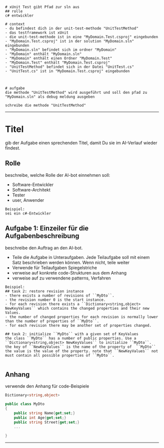 ```
# xUnit Test gibt Pfad zur sln aus
## rolle
c# entwickler

# context
- du befindest dich in der unit-test-methode "UnitTestMethod"
- das testframework ist xUnit
- die unit-test-methode ist in eine "MyDomain.Test.csproj" eingebunden 
- "MyDomain.Test.csproj" ist in der solution "MyDomain.sln" eingebunden
- "MyDomain.sln" befindet sich im ordner "MyDomain"  
- "MyDomain" enthält "MyDomain.sln" 
- "MyDomain" enthält einen Ordner "MyDomain.Test" 
- "MyDomain.Test" enthält "MyDomain.Test.csproj"
- "UnitTestMethod" befindet sich in der Datei "UnitTest.cs"
- "UnitTest.cs" ist in "MyDomain.Test.csproj" eingebunden



# aufgabe
die methode "UnitTestMethod" wird ausgeführt und soll den pfad zu "MyDomain.sln" als debug meldung ausgeben

schreibe die methode "UnitTestMethod"
```

---

# Titel
gib der Aufgabe einen sprechenden Titel, damit Du sie im AI-Verlauf wieder findest.

##	Rolle
beschreibe, welche Rolle der AI-bot einnehmen soll:
- Software-Entwickler
- Software-Architekt
- Tester
- user, Anwender

```
Beispiel:
sei ein c#-Entwickler
```

## Aufgabe 1: Einzeiler für die Aufgabenbeschreibung
beschreibe den Auftrag an den AI-bot. 
- Teile die Aufgabe in Unteraufgaben. Jede Teilaufgabe soll mit einem Satz beschrieben werden können. Wenn nicht, teile weiter  
- Verwende für Teilaufgaben Spiegelstriche
- verweise auf konkrete code-Strukturen aus dem Anhang
- verweise auf zu verwendene patterns, Verfahren

```
Beispiel:
## task 2: restore revision instance
- there exists a number of revisions of ``MyDto``.
- the revision number 0 is the start instance.
- for each revision there exists a ``Dictionary<string,object> NewKeyValues`` which contains the changed properties and their new Values.
- the number of changed properties for each revision is normally lower than the number of properties of ``MyDto``.
- for each revision there may be another set of properties changed.

## task 2: initialize ``MyDto`` with a given set of KeyValues
the class ``MyDto`` has a number of public properties. Use a ``Dictionary<string,object> NewKeyValues`` to initialize ``MyDto``. the key of ``NewKeyValues`` is the name of the property of  ``MyDto`` the value is the value of the property. note that ``NewKeyValues`` not must contain all possible properties of ``MyDto``.


```

## Anhang
verwende den Anhang für code-Beispiele

```csharp
Dictionary<string,object> 

public class MyDto
{
	public string Name{get;set;}
	public int Age{get;set;}
	public string Street{get;set;}
	...
	
}
```
---
